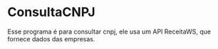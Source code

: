 # ConsultaCNPJ
Esse programa é para consultar cnpj, ele usa um API ReceitaWS, que fornece dados das empresas.
